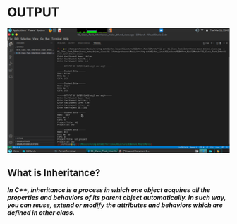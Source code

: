 # OUTPUT
![01_Class_Task_Inheritance_make_drived_class.cpp](https://github.com/codewithprofessor/Change_date_02/blob/master/09Readme_Data/Readme_Image_Study/01_Class_Task_Inheritance_make_drived_class.png)



## What is Inheritance?
_**In C++, inheritance is a process in which one object acquires all the properties
 and behaviors of its parent object automatically. In such way, you can reuse,
  extend or modify the attributes and behaviors which are defined in other class.**_
